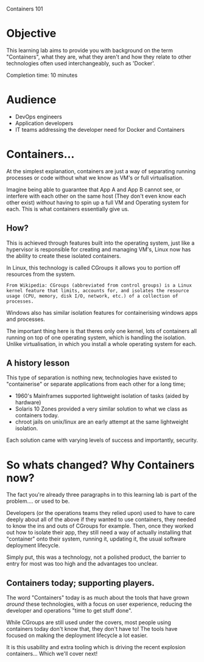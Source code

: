 Containers 101

# Objective

This learning lab aims to provide you with background on the term "Containers", what they are, what they aren't and how they relate to other technologies often used interchangeably, such as 'Docker'.

Completion time: 10 minutes

# Audience

* DevOps engineers
* Application developers
* IT teams addressing the developer need for Docker and Containers

# Containers...

At the simplest explanation, containers are just a way of separating running processes or code without what we know as VM's or full virtualisation.

Imagine being able to guarantee that App A and App B cannot see, or interfere with each other on the same host (They don't even know each other exist) *without* having to spin up a full VM and Operating system for each. This is what containers essentially give us.

## How?

This is achieved through features built into the operating system, just like a hypervisor is responsible for creating and managing VM's, Linux now has the ability to create these isolated containers.

In Linux, this technology is called CGroups it allows you to portion off resources from the system.

```
From Wikipedia: CGroups (abbreviated from control groups) is a Linux kernel feature that limits, accounts for, and isolates the resource usage (CPU, memory, disk I/O, network, etc.) of a collection of processes.
```

Windows also has similar isolation features for containerising windows apps and processes.

The important thing here is that theres only one kernel, lots of containers all running on top of one operating system, which is handling the isolation. Unlike virtualisation, in which you install a whole operating system for each.

## A history lesson

This type of separation is nothing new, technologies have existed to "containerise" or separate applications from each other for a long time;

* 1960's Mainframes supported lightweight isolation of tasks (aided by hardware)
* Solaris 10 Zones provided a very similar solution to what we class as containers today.
* chroot jails on unix/linux are an early attempt at the same lightweight isolation.

Each solution came with varying levels of success and importantly, security.

# So whats changed? Why Containers now?

The fact you're already three paragraphs in to this learning lab is part of the problem.... or used to be.

Developers (or the operations teams they relied upon) used to have to care deeply about all of the above if they wanted to use containers, they needed to know the ins and outs of CGroups for example. Then, once they worked out how to isolate their app, they still need a way of actually installing that "container" onto their system, running it, updating it, the usual software deployment lifecycle.

Simply put, this was a technology, not a polished product, the barrier to entry for most was too high and the advantages too unclear.

## Containers today; supporting players.

The word "Containers" today is as much about the tools that have grown *around* these technologies, with a focus on user experience, reducing the developer and operations "time to get stuff done".

While CGroups are still used under the covers, most people using containers today don't know that, they don't have to!
The tools have focused on making the deployment lifecycle a lot easier.

It is this usability and extra tooling which is driving the recent explosion containers... Which we'll cover next!
